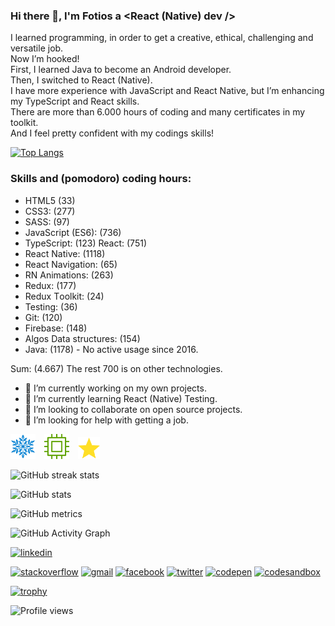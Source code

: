<!-- ![<React (Native) dev />](https://github.com/footios/footios/blob/main/sunrise.jpg) -->
### Hi there 👋, I'm Fotios a <React (Native) dev />

I learned programming, in order to get a creative, ethical, challenging and versatile job.\
Now I’m hooked!\
First, I learned Java to become an Android developer.\
Then, I switched to React (Native).\
I have more experience with JavaScript and React Native, but I’m enhancing my TypeScript and React skills.\
There are more than 6.000 hours of coding and many certificates in my toolkit.\
And I feel pretty confident with my codings skills!

[![Top Langs](https://github-readme-stats.vercel.app/api/top-langs/?username=footios)](https://github.com/anuraghazra/github-readme-stats)

### Skills and (pomodoro) coding hours:
- HTML5 (33)
- CSS3: (277)
- SASS: (97)
- JavaScript (ES6): (736) 
- TypeScript: (123) React: (751)
- React Native: (1118) 
- React Navigation: (65) 
- RN Animations: (263) 
- Redux: (177)
- Redux Τoolkit: (24)
- Testing: (36)
- Git: (120)
- Firebase: (148)
- Algos Data structures: (154) 
- Java: (1178) - No active usage since 2016.

Sum: (4.667)
The rest 700 is on other technologies.

- 🔭 I’m currently working on my own projects. 
- 🌱 I’m currently learning React (Native) Testing. 
- 👯 I’m looking to collaborate on open source projects. 
- 🤔 I’m looking for help with getting a job. 



<a href='https://archiveprogram.github.com/'><img src='https://raw.githubusercontent.com/acervenky/animated-github-badges/master/assets/acbadge.gif' width='40' height='40'></a> <a href='https://docs.github.com/en/developers'><img src='https://raw.githubusercontent.com/acervenky/animated-github-badges/master/assets/devbadge.gif' width='40' height='40'></a> <a href='https://stars.github.com/'><img src='https://raw.githubusercontent.com/acervenky/animated-github-badges/master/assets/starbadge.gif' width='35' height='35'></a> 

![GitHub streak stats](https://github-readme-streak-stats.herokuapp.com/?user=footios)  

![GitHub stats](https://github-readme-stats.vercel.app/api?username=footios&show_icons=true&count_private=true)  

![GitHub metrics](https://metrics.lecoq.io/footios)  

![GitHub Activity Graph](https://activity-graph.herokuapp.com/graph?username=footios)  


[<img src='https://cdn.jsdelivr.net/npm/simple-icons@3.0.1/icons/linkedin.svg' alt='linkedin' height='40'>](https://www.linkedin.com/in/fotios-tsakiris-72331b170//)  

[<img src='https://cdn.jsdelivr.net/npm/simple-icons@3.0.1/icons/stackoverflow.svg' alt='stackoverflow' height='40'>](https://stackoverflow.com/users/fotios-tsakiris)  [<img src='https://cdn.jsdelivr.net/npm/simple-icons@3.0.1/icons/gmail.svg' alt='gmail' height='40'>](footios76@gmail.com)  [<img src='https://cdn.jsdelivr.net/npm/simple-icons@3.0.1/icons/facebook.svg' alt='facebook' height='40'>](https://www.facebook.com/footios.tsakiris.1/)  [<img src='https://cdn.jsdelivr.net/npm/simple-icons@3.0.1/icons/twitter.svg' alt='twitter' height='40'>](https://twitter.com/fooTios76)  [<img src='https://cdn.jsdelivr.net/npm/simple-icons@3.0.1/icons/codepen.svg' alt='codepen' height='40'>](https://codepen.io/fooTios)  [<img src='https://cdn.jsdelivr.net/npm/simple-icons@3.0.1/icons/codesandbox.svg' alt='codesandbox' height='40'>](https://codesandbox.io/u/footios)  

[![trophy](https://github-profile-trophy.vercel.app/?username=footios)](https://github.com/ryo-ma/github-profile-trophy)

![Profile views](https://gpvc.arturio.dev/footios)  
